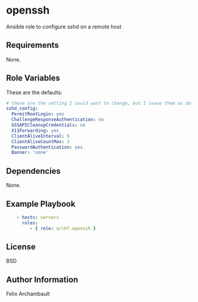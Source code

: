 openssh
=========

Ansible role to configure sshd on a remote host

Requirements
------------

None.

Role Variables
--------------

These are the defaults:

```yaml
# these are the setting I could want to change, but I leave them as defaults.
sshd_config:
  PermitRootLogin: yes
  ChallengeResponseAuthentication: no
  GSSAPICleanupCredentials: no
  X11Forwarding: yes
  ClientAliveInterval: 0
  ClientAliveCountMax: 3
  PasswordAuthentication: yes
  Banner: 'none'
```

Dependencies
------------

None.

Example Playbook
----------------

```yaml
    - hosts: servers
      roles:
         - { role: archf.openssh }
```

License
-------

BSD

Author Information
------------------

Felix Archambault
